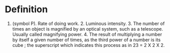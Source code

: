 # Definition

1.  (symbol P). Rate of doing work. 2. Luminous intensity. 3. The number
    of times an object is magnified by an optical system, such as a
    telescope. Usually called magnifying power. 4. The result of
    multiplying a number by itself a given number of times, as the third
    power of a number is its cube ; the superscript which indicates this
    process as in 23 = 2 X 2 X 2.
